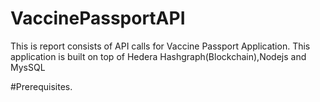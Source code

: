 # VaccinePassportAPI
This is report consists of API calls for Vaccine Passport Application. This application is built on top of Hedera Hashgraph(Blockchain),Nodejs and MysSQL

#Prerequisites.

